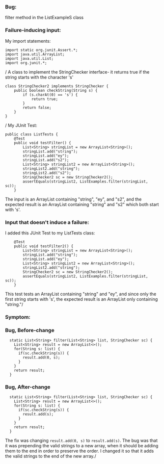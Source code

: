 ### Bug: 
filter method in the ListExampleS class
### Failure-inducing input:

My import statements:
```
import static org.junit.Assert.*;
import java.util.ArrayList;
import java.util.List;
import org.junit.*;
```
/
A class to implement the StringChecker interface- it returns true if the string starts with the character 's'
```
class StringChecker2 implements StringChecker {
    public boolean checkString(String s) {
        if (s.charAt(0) == 's') {
            return true;
        }
        return false;
    }
}
```
/
My JUnit Test:
```
public class ListTests {
    @Test
    public void testFilter() {
        List<String> stringList = new ArrayList<String>();
        stringList.add("string");
        stringList.add("ey");
        stringList.add("s2");
        List<String> stringList2 = new ArrayList<String>();
        stringList2.add("string");
        stringList2.add("s2");
        StringChecker2 sc = new StringChecker2();
        assertEquals(stringList2, ListExamples.filter(stringList, sc));
    }
```
The input is an ArrayList containing "string", "ey", and "s2", and the expected result is an ArrayList containing "string" and "s2" which both start with 's'.
### Input that doesn't induce a failure:
I added this JUnit Test to my ListTests class:
```
    @Test
    public void testFilter2() {
        List<String> stringList = new ArrayList<String>();
        stringList.add("string");
        stringList.add("ey");
        List<String> stringList2 = new ArrayList<String>();
        stringList2.add("string");
        StringChecker2 sc = new StringChecker2();
        assertEquals(stringList2, ListExamples.filter(stringList, sc));
    }
```
This test tests an ArrayList containing "string" and "ey", and since only the first string starts with 's', the expected result is an ArrayList only containing "string."/
### Symptom:
### Bug, Before-change
```
  static List<String> filter(List<String> list, StringChecker sc) {
    List<String> result = new ArrayList<>();
    for(String s: list) {
      if(sc.checkString(s)) {
        result.add(0, s);
      }
    }
    return result;
  }
```
### Bug, After-change
```
  static List<String> filter(List<String> list, StringChecker sc) {
    List<String> result = new ArrayList<>();
    for(String s: list) {
      if(sc.checkString(s)) {
        result.add(s);
      }
    }
    return result;
  }
```
The fix was changing `result.add(0, s)` to `result.add(s)`. The bug was that it was prepending the valid strings to a new array, when it should be adding them to the end in order to preserve the order. I changed it so that it adds the valid strings to the end of the new array./
